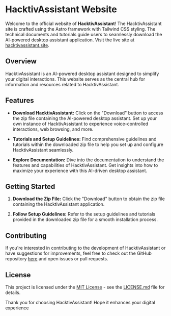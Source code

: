 # HacktivAssistant Website

Welcome to the official website of **HacktivAssistant**! The HacktivAssistant site is crafted using the Astro framework with Tailwind CSS styling. The technical documents and tutorials guide users to seamlessly download the AI-powered desktop assistant application. Visit the live site at [hacktivassistant.site](https://hacktivassistant.site).

## Overview

HacktivAssistant is an AI-powered desktop assistant designed to simplify your digital interactions. This website serves as the central hub for information and resources related to HacktivAssistant.

## Features

- **Download HacktivAssistant:** Click on the "Download" button to access the zip file containing the AI-powered desktop assistant. Set up your own instance of HacktivAssistant to experience voice-controlled interactions, web browsing, and more.

- **Tutorials and Setup Guidelines:** Find comprehensive guidelines and tutorials within the downloaded zip file to help you set up and configure HacktivAssistant seamlessly.

- **Explore Documentation:** Dive into the documentation to understand the features and capabilities of HacktivAssistant. Get insights into how to maximize your experience with this AI-driven desktop assistant.

## Getting Started

1. **Download the Zip File:** Click the "Download" button to obtain the zip file containing the HacktivAssistant application.

2. **Follow Setup Guidelines:** Refer to the setup guidelines and tutorials provided in the downloaded zip file for a smooth installation process.

## Contributing

If you're interested in contributing to the development of HacktivAssistant or have suggestions for improvements, feel free to check out the GitHub repository [here](https://github.com/imambujshukla7/hacktivassistant-site) and open issues or pull requests.

## License

This project is licensed under the [MIT License](LICENSE.md) - see the [LICENSE.md](LICENSE.md) file for details.

Thank you for choosing HacktivAssistant! Hope it enhances your digital experience
